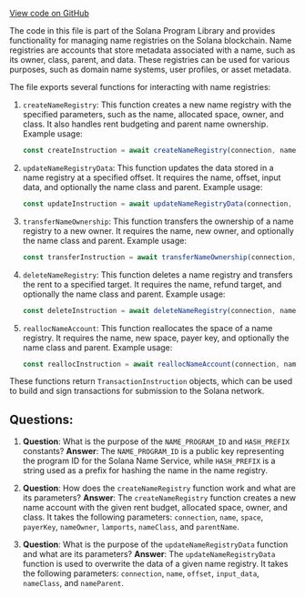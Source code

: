 [View code on GitHub](https://github.com/solana-labs/solana-program-library/name-service/js/src/bindings.ts)

The code in this file is part of the Solana Program Library and provides functionality for managing name registries on the Solana blockchain. Name registries are accounts that store metadata associated with a name, such as its owner, class, parent, and data. These registries can be used for various purposes, such as domain name systems, user profiles, or asset metadata.

The file exports several functions for interacting with name registries:

1. `createNameRegistry`: This function creates a new name registry with the specified parameters, such as the name, allocated space, owner, and class. It also handles rent budgeting and parent name ownership. Example usage:

   ```javascript
   const createInstruction = await createNameRegistry(connection, name, space, payerKey, nameOwner);
   ```

2. `updateNameRegistryData`: This function updates the data stored in a name registry at a specified offset. It requires the name, offset, input data, and optionally the name class and parent. Example usage:

   ```javascript
   const updateInstruction = await updateNameRegistryData(connection, name, offset, inputData);
   ```

3. `transferNameOwnership`: This function transfers the ownership of a name registry to a new owner. It requires the name, new owner, and optionally the name class and parent. Example usage:

   ```javascript
   const transferInstruction = await transferNameOwnership(connection, name, newOwner);
   ```

4. `deleteNameRegistry`: This function deletes a name registry and transfers the rent to a specified target. It requires the name, refund target, and optionally the name class and parent. Example usage:

   ```javascript
   const deleteInstruction = await deleteNameRegistry(connection, name, refundTargetKey);
   ```

5. `reallocNameAccount`: This function reallocates the space of a name registry. It requires the name, new space, payer key, and optionally the name class and parent. Example usage:

   ```javascript
   const reallocInstruction = await reallocNameAccount(connection, name, space, payerKey);
   ```

These functions return `TransactionInstruction` objects, which can be used to build and sign transactions for submission to the Solana network.
## Questions: 
 1. **Question**: What is the purpose of the `NAME_PROGRAM_ID` and `HASH_PREFIX` constants?
   **Answer**: The `NAME_PROGRAM_ID` is a public key representing the program ID for the Solana Name Service, while `HASH_PREFIX` is a string used as a prefix for hashing the name in the name registry.

2. **Question**: How does the `createNameRegistry` function work and what are its parameters?
   **Answer**: The `createNameRegistry` function creates a new name account with the given rent budget, allocated space, owner, and class. It takes the following parameters: `connection`, `name`, `space`, `payerKey`, `nameOwner`, `lamports`, `nameClass`, and `parentName`.

3. **Question**: What is the purpose of the `updateNameRegistryData` function and what are its parameters?
   **Answer**: The `updateNameRegistryData` function is used to overwrite the data of a given name registry. It takes the following parameters: `connection`, `name`, `offset`, `input_data`, `nameClass`, and `nameParent`.
